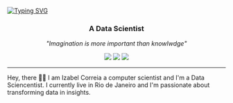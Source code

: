 [![Typing SVG](https://readme-typing-svg.herokuapp.com/?color=6B56A6&size=35&center=true&vCenter=true&width=1000&lines=Hello,+My+name+is+Izabel+Correia;Be+Welcome!+:%29)](https://git.io/typing-svg)
<h3 align="center"> A Data Scientist </h3>
<p align="center"> <em> "Imagination is more important than knowlwdge" </em> </p>

<div align="center">
    <a href="https://www.instagram.com/httpscorreia/" target="_blank"><img src="https://img.shields.io/badge/-Instagram-%23E4405F?style=for-the-badge&logo=instagram&logoColor=white" target="_blank"></a>
   <a href="https://www.linkedin.com/in/izabel-correia-934087211/" target="_blank"><img src="https://img.shields.io/badge/-LinkedIn-%230077B5?style=for-the-badge&logo=linkedin&logoColor=white" target="_blank"></a> 
  <a href = "mailto:contatoizabelcorreia@gmail.com"><img src="https://img.shields.io/badge/-Gmail-%23333?style=for-the-badge&logo=gmail&logoColor=white" target="_blank"></a>
</div>
<hr>
<div>
    <p>Hey, there 🤙🏻 I am Izabel Correia a computer scientist and I'm a Data Sciencentist. I currently live in Rio de Janeiro and I'm passionate about transforming data in insights. </p>
</div>


